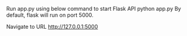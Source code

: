 Run app.py using below command to start Flask API
python app.py
By default, flask will run on port 5000.

Navigate to URL http://127.0.0.1:5000 
